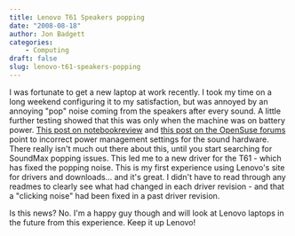 ```yaml
---
title: Lenovo T61 Speakers popping
date: "2008-08-18"
author: Jon Badgett
categories:
    - Computing
draft: false
slug: lenovo-t61-speakers-popping
---
```


I was fortunate to get a new laptop at work recently. I took my time on a long
weekend configuring it to my satisfaction, but was annoyed by an annoying "pop"
noise coming from the speakers after every sound. A little further testing
showed that this was only when the machine was on battery power.
[This post on notebookreview](http://forum.notebookreview.com/showthread.php?p=3497920) and
[this post on the OpenSuse forums](http://forums.opensuse.org/hardware/388736-strange-pop-click-sound-speakers-every-time.html) point to incorrect power management settings for
the sound hardware. There really isn't much out there about this, until you
start searching for SoundMax popping issues. This led me to a new driver for the
T61 - which has fixed the popping noise. This is my first experience using
Lenovo's site for drivers and downloads... and it's great. I didn't have to read
through any readmes to clearly see what had changed in each driver revision -
and that a "clicking noise" had been fixed in a past driver revision.

Is this news? No. I'm a happy guy though and will look at Lenovo laptops in the future from this experience. Keep it up Lenovo!
